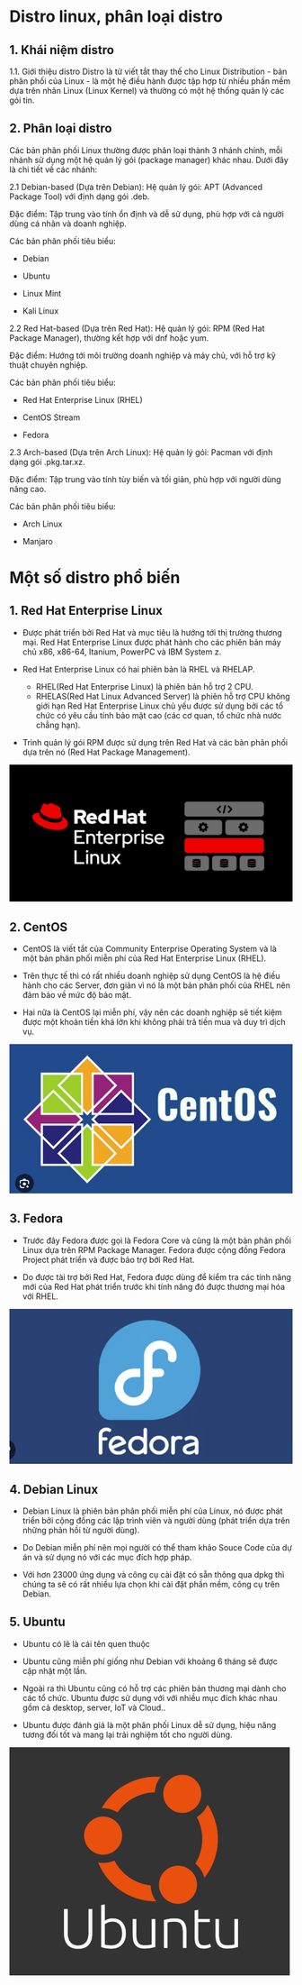 # Distro linux, phân loại distro 

## 1. Khái niệm distro

1.1. Giới thiệu distro
Distro là từ viết tắt thay thế cho Linux Distribution - bản phân phối của Linux - là một hệ điều hành được tập hợp từ nhiều phần mềm dựa trên nhân Linux (Linux Kernel) và thường có một hệ thống quản lý các gói tin.

## 2. Phân loại distro 
Các bản phân phối Linux thường được phân loại thành 3 nhánh chính, mỗi nhánh sử dụng một hệ quản lý gói (package manager) khác nhau. Dưới đây là chi tiết về các nhánh:

2.1 Debian-based (Dựa trên Debian):
Hệ quản lý gói: APT (Advanced Package Tool) với định dạng gói .deb.

Đặc điểm: Tập trung vào tính ổn định và dễ sử dụng, phù hợp với cả người dùng cá nhân và doanh nghiệp.

Các bản phân phối tiêu biểu:

- Debian

- Ubuntu
 
- Linux Mint
  
- Kali Linux

2.2 Red Hat-based (Dựa trên Red Hat):
Hệ quản lý gói: RPM (Red Hat Package Manager), thường kết hợp với dnf hoặc yum.

Đặc điểm: Hướng tới môi trường doanh nghiệp và máy chủ, với hỗ trợ kỹ thuật chuyên nghiệp.

Các bản phân phối tiêu biểu:

- Red Hat Enterprise Linux (RHEL)

- CentOS Stream

- Fedora

2.3 Arch-based (Dựa trên Arch Linux):
Hệ quản lý gói: Pacman với định dạng gói .pkg.tar.xz.

Đặc điểm: Tập trung vào tính tùy biến và tối giản, phù hợp với người dùng nâng cao.

Các bản phân phối tiêu biểu:

- Arch Linux

- Manjaro

# Một số distro phổ biến

## 1.  Red Hat Enterprise Linux
- Được phát triển bởi Red Hat và mục tiêu là hướng tới thị trường thương mại. Red Hat Enterprise Linux được phát hành cho các phiên bản máy chủ x86, x86-64, Itanium, PowerPC và IBM System z.

- Red Hat Enterprise Linux có hai phiên bản là RHEL và RHELAP.

  - RHEL(Red Hat Enterprise Linux) là phiên bản hỗ trợ 2 CPU.
  - RHELAS(Red Hat Linux Advanced Server) là phiên hỗ trợ CPU không giới hạn
Red Hat Enterprise Linux chủ yếu được sử dụng bởi các tổ chức có yêu cầu tính bảo mật cao (các cơ quan, tổ chức nhà nước chẳng hạn).

- Trình quản lý gói RPM được sử dụng trên Red Hat và các bản phân phối dựa trên nó (Red Hat Package Management).

![alt text](../images/Redhat.png)

## 2. CentOS

- CentOS là viết tắt của Community Enterprise Operating System và là một bản phân phối miễn phí của Red Hat Enterprise Linux (RHEL).

- Trên thực tế thì có rất nhiều doanh nghiệp sử dụng CentOS là hệ điều hành cho các Server, đơn giản vì nó là một bản phân phối của RHEL nên đảm bảo về mức độ bảo mật.

- Hai nữa là CentOS lại miễn phí, vậy nên các doanh nghiệp sẽ tiết kiệm được một khoản tiền khá lớn khi không phải trả tiền mua và duy trì dịch vụ.

![alt text](../images/CentOS_1.png)

## 3. Fedora

- Trước đây Fedora được gọi là Fedora Core và cũng là một bản phân phối Linux dựa trên RPM Package Manager. Fedora được cộng đồng Fedora Project phát triển và được bảo trợ bởi Red Hat.

- Do được tài trợ bởi Red Hat, Fedora được dùng để kiểm tra các tính năng mới của Red Hat phát triển trước khi tính năng đó được thương mại hóa với RHEL.

![alt text](../images/fedora_1.png)

## 4. Debian Linux

- Debian Linux là phiên bản phân phối miễn phí của Linux, nó được phát triển bởi cộng đồng các lập trình viên và người dùng (phát triển dựa trên những phản hồi từ người dùng).

- Do Debian miễn phí nên mọi người có thể tham khảo Souce Code của dự án và sử dụng nó với các mục đích hợp pháp.

- Với hơn 23000 ứng dụng và công cụ cài đặt có sẵn thông qua dpkg thì chúng ta sẽ có rất nhiều lựa chọn khi cài đặt phần mềm, công cụ trên Debian.

## 5. Ubuntu

- Ubuntu có lẽ là cái tên quen thuộc 
- Ubuntu cũng miễn phí giống như Debian với khoảng 6 tháng sẽ được cập nhật một lần. 
- Ngoài ra thì Ubuntu cũng có hỗ trợ các phiên bản thương mại dành cho các tổ chức. Ubuntu được sử dụng với với nhiều mục đích khác nhau gồm cả desktop, server, IoT và Cloud..

- Ubuntu được đánh giá là một phân phối Linux dễ sử dụng, hiệu năng tương đối tốt và mang lại trải nghiệm tốt cho người dùng.

![alt text](../images/Ubuntu_1.png)